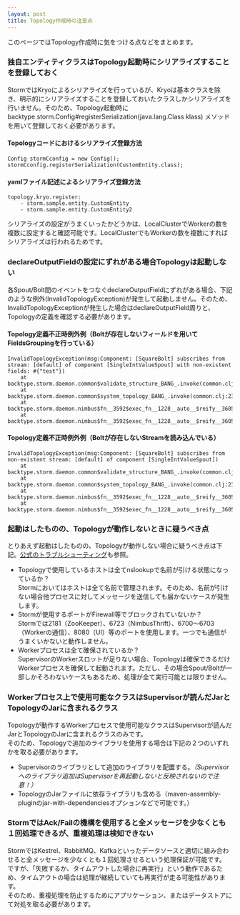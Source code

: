 ```yaml
---
layout: post
title: Topology作成時の注意点
---
```


このページではTopology作成時に気をつける点などをまとめます。

### 独自エンティティクラスはTopology起動時にシリアライズすることを登録しておく
StormではKryoによるシリアライズを行っているが、Kryoは基本クラスを除き、明示的にシリアライズすることを登録しておいたクラスしかシリアライズを行いません。そのため、Topology起動時にbacktype.storm.Config#registerSerialization(java.lang.Class klass) メソッドを用いて登録しておく必要があります。  

#### Topologyコードにおけるシリアライズ登録方法

    Config stormCconfig = new Config();
    stormCconfig.registerSerialization(CustomEntity.class);

#### yamlファイル記述によるシリアライズ登録方法

    topology.kryo.register:
        - storm.sample.entity.CustomEntity
        - storm.sample.entity.CustomEntity2

シリアライズの設定がうまくいったかどうかは、LocalClusterでWorkerの数を複数に設定すると確認可能です。LocalClusterでもWorkerの数を複数にすればシリアライズは行われるためです。

### declareOutputFieldの設定にずれがある場合Topologyは起動しない

各Spout/Bolt間のイベントをつなぐdeclareOutputFieldにずれがある場合、下記のような例外(InvalidTopologyException)が発生して起動しません。そのため、InvalidTopologyExceptionが発生した場合はdeclareOutputField周りと、Topologyの定義を確認する必要があります。

#### Topology定義不正時例外例（Boltが存在しないフィールドを用いてFieldsGroupingを行っている）

    InvalidTopologyException(msg:Component: [SquareBolt] subscribes from stream: [default] of component [SingleIntValueSpout] with non-existent fields: #{"test"})
    	at backtype.storm.daemon.common$validate_structure_BANG_.invoke(common.clj:158)
    	at backtype.storm.daemon.common$system_topology_BANG_.invoke(common.clj:232)
    	at backtype.storm.daemon.nimbus$fn__3592$exec_fn__1228__auto__$reify__3605.submitTopologyWithOpts(nimbus.clj:909)
    	at backtype.storm.daemon.nimbus$fn__3592$exec_fn__1228__auto__$reify__3605.submitTopology(nimbus.clj:927)

#### Topology定義不正時例外例（Boltが存在しないStreamを読み込んでいる）

    InvalidTopologyException(msg:Component: [SquareBolt] subscribes from non-existent stream: [default] of component [SingleIntValueSpout])
    	at backtype.storm.daemon.common$validate_structure_BANG_.invoke(common.clj:152)
    	at backtype.storm.daemon.common$system_topology_BANG_.invoke(common.clj:232)
    	at backtype.storm.daemon.nimbus$fn__3592$exec_fn__1228__auto__$reify__3605.submitTopologyWithOpts(nimbus.clj:909)
    	at backtype.storm.daemon.nimbus$fn__3592$exec_fn__1228__auto__$reify__3605.submitTopology(nimbus.clj:927)

### 起動はしたものの、Topologyが動作しないときに疑うべき点
とりあえず起動はしたものの、Topologyが動作しない場合に疑うべき点は下記。[公式のトラブルシューティング](https://github.com/nathanmarz/storm/wiki/Troubleshooting)も参照。

* Topologyで使用しているホストは全てnslookupで名前が引ける状態になっているか？  
Stormにおいてはホストは全て名前で管理されます。そのため、名前が引けない場合他プロセスに対してメッセージを送信しても届かないケースが発生します。
* Stormが使用するポートがFirewall等でブロックされていないか？  
Stormでは2181（ZooKeeper）、6723（NimbusThrift）、6700～6703（Workerの通信）、8080（UI）等のポートを使用します。一つでも通信がうまくいかないと動作しません。
* Workerプロセスは全て確保されているか？  
SupervisorのWorkerスロットが足りない場合、Topologyは確保できるだけWorkerプロセスを確保して起動されます。ただし、その場合Spout/Boltが一部しかそろわないケースもあるため、処理が全て実行可能とは限りません。

### Workerプロセス上で使用可能なクラスはSupervisorが読んだJarとTopologyのJarに含まれるクラス

Topologyが動作するWorkerプロセスで使用可能なクラスはSupervisorが読んだJarとTopologyのJarに含まれるクラスのみです。  
そのため、Topologyで追加のライブラリを使用する場合は下記の２つのいずれかを取る必要があります。  

* Supervisorのライブラリとして追加のライブラリを配置する。_（Supervisorへのライブラリ追加はSupervisorを再起動しないと反映されないので注意！）_
* TopologyのJarファイルに依存ライブラリも含める（maven-assembly-pluginのjar-with-dependenciesオプションなどで可能です。）

### StormではAck/Failの機構を使用すると全メッセージを少なくとも１回処理できるが、重複処理は検知できない
StormではKestrel、RabbitMQ、Kafkaといったデータソースと適切に組み合わせると全メッセージを少なくとも１回処理させるという処理保証が可能です。  
ですが、「失敗するか、タイムアウトした場合に再実行」という動作であるため、タイムアウトの場合は処理が継続していても再実行が走る可能性があります。  
そのため、重複処理を防止するためにアプリケーション、またはデータストアにて対処を取る必要があります。

### 

